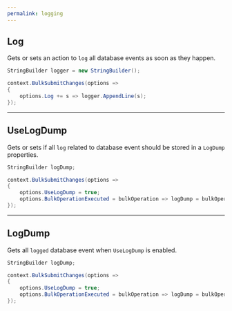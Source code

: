 ```yaml
---
permalink: logging
---
```


## Log
Gets or sets an action to `log` all database events as soon as they happen.


```csharp
StringBuilder logger = new StringBuilder();

context.BulkSubmitChanges(options =>
{
	options.Log += s => logger.AppendLine(s);
});
```

---

## UseLogDump
Gets or sets if all `log` related to database event should be stored in a `LogDump` properties.


```csharp
StringBuilder logDump;

context.BulkSubmitChanges(options =>
{
	options.UseLogDump = true;
	options.BulkOperationExecuted = bulkOperation => logDump = bulkOperation.LogDump;
});
```

---

## LogDump
Gets all `logged` database event when `UseLogDump` is enabled.


```csharp
StringBuilder logDump;

context.BulkSubmitChanges(options =>
{
	options.UseLogDump = true;
	options.BulkOperationExecuted = bulkOperation => logDump = bulkOperation.LogDump;
});
```
